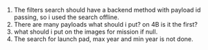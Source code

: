 1. The filters search should have a backend method with payload id passing,
so i used the search offline.
2. There are many payloads what should i put? on 4B is it the first?
3. what should i put on the images for mission if null.
4. The search for launch pad, max year and min year is not done.
